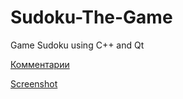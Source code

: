 Sudoku-The-Game
===============

Game Sudoku using C++ and Qt

[Комментарии](https://github.com/E1SS/Sudoku-The-Game/issues/1)

[Screenshot](https://raw.github.com/E1SS/Sudoku-The-Game/master/Source/mainscreen.JPG)
